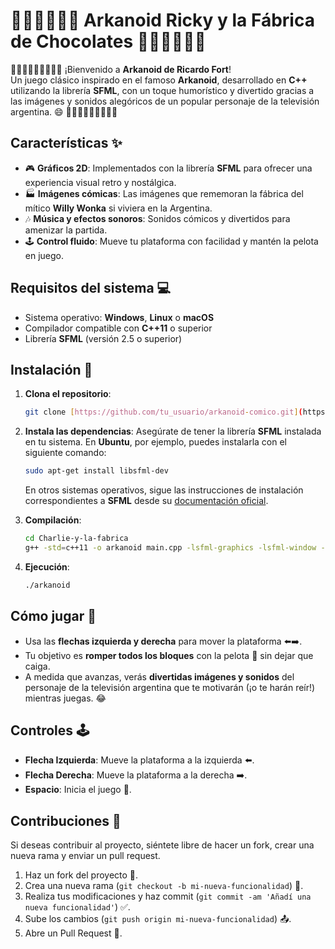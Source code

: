 # 💟🍫🍭🧁🍫🎩 Arkanoid Ricky y la Fábrica de Chocolates 💟🍫🍭🧁🍫🎩

🌟🌟🌟🌟🌟🌟🌟🌟🌟
¡Bienvenido a **Arkanoid de Ricardo Fort**!  
Un juego clásico inspirado en el famoso **Arkanoid**, desarrollado en **C++** utilizando la librería **SFML**, con un toque humorístico y divertido gracias a las imágenes y sonidos alegóricos de un popular personaje de la televisión argentina. 😄
🌟🌟🌟🌟🌟🌟🌟🌟🌟
## Características ✨

- 🎮 **Gráficos 2D**: Implementados con la librería **SFML** para ofrecer una experiencia visual retro y nostálgica.
- 🏭 **Imágenes cómicas**: Las imágenes que rememoran la fábrica del mítico **Willy Wonka** si viviera en la Argentina.
- 🎶 **Música y efectos sonoros**: Sonidos cómicos y divertidos para amenizar la partida.
- 🕹️ **Control fluido**: Mueve tu plataforma con facilidad y mantén la pelota en juego.

## Requisitos del sistema 💻

- Sistema operativo: **Windows**, **Linux** o **macOS**
- Compilador compatible con **C++11** o superior
- Librería **SFML** (versión 2.5 o superior)

## Instalación 🔧

1. **Clona el repositorio**:
    ```bash
    git clone [https://github.com/tu_usuario/arkanoid-comico.git](https://github.com/luciamolsa/Charlie-y-la-fabrica.git)
    ```

2. **Instala las dependencias**: Asegúrate de tener la librería **SFML** instalada en tu sistema. En **Ubuntu**, por ejemplo, puedes instalarla con el siguiente comando:
    ```bash
    sudo apt-get install libsfml-dev
    ```
    En otros sistemas operativos, sigue las instrucciones de instalación correspondientes a **SFML** desde su [documentación oficial](https://www.sfml-dev.org/documentation.php).

3. **Compilación**:
    ```bash
    cd Charlie-y-la-fabrica
    g++ -std=c++11 -o arkanoid main.cpp -lsfml-graphics -lsfml-window -lsfml-system
    ```

4. **Ejecución**:
    ```bash
    ./arkanoid
    ```

## Cómo jugar 🎯

- Usa las **flechas izquierda y derecha** para mover la plataforma ⬅️➡️.
- Tu objetivo es **romper todos los bloques** con la pelota 🎾 sin dejar que caiga.
- A medida que avanzas, verás **divertidas imágenes y sonidos** del personaje de la televisión argentina que te motivarán (¡o te harán reír!) mientras juegas. 😂

## Controles 🕹️

- **Flecha Izquierda**: Mueve la plataforma a la izquierda ⬅️.
- **Flecha Derecha**: Mueve la plataforma a la derecha ➡️.
- **Espacio**: Inicia el juego 🚀.

## Contribuciones 🤝

Si deseas contribuir al proyecto, siéntete libre de hacer un fork, crear una nueva rama y enviar un pull request.

1. Haz un fork del proyecto 🍴.
2. Crea una nueva rama (`git checkout -b mi-nueva-funcionalidad`) 🌿.
3. Realiza tus modificaciones y haz commit (`git commit -am 'Añadí una nueva funcionalidad'`) ✅.
4. Sube los cambios (`git push origin mi-nueva-funcionalidad`) 📤.
5. Abre un Pull Request 🔄.
